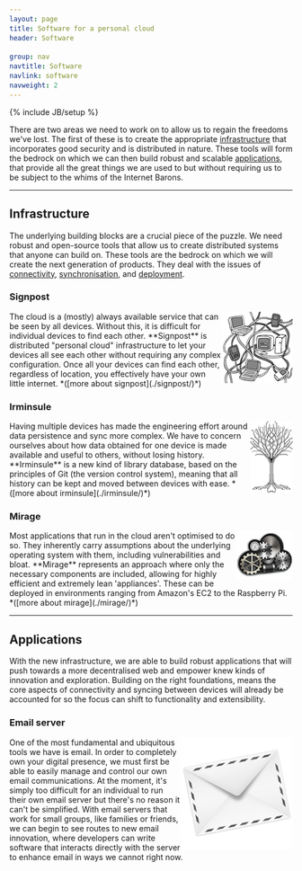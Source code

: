 ```yaml
---
layout: page
title: Software for a personal cloud
header: Software

group: nav
navtitle: Software
navlink: software
navweight: 2
---
```

{% include JB/setup %}

There are two areas we need to work on to allow us to regain the freedoms 
we've lost.  The first of these is to create the appropriate 
[infrastructure](#infrastructure) that incorporates good security and is 
distributed in nature.  These tools will form the bedrock on which we can 
then build robust and scalable [applications](#applications), that provide 
all the great things we are used to but without requiring us to be subject 
to the whims of the Internet Barons.

<!-- siren servers and our faustian bargain -->
----

## Infrastructure

The underlying building blocks are a crucial piece of the puzzle.  We need 
robust and open-source tools that allow us to create distributed systems 
that anyone can build on.  These tools are the bedrock on which we will 
create the next generation of products.  They deal with the issues of 
[connectivity](#signpost), [synchronisation](#irminsule), and 
[deployment](#mirage).

### Signpost

<img style="float:right;" src="/images/networked-devices-thumb.png">
The cloud is a (mostly) always available service that can be seen by
all devices. Without this, it is difficult for individual devices to
find each other.  **Signpost** is distributed "personal cloud" 
infrastructure to let your devices all see each other without requiring 
any complex configuration.  Once all your devices can find each other, 
regardless of location, you effectively have your own little internet.  
*([more about signpost](./signpost/)*)

### Irminsule

<img style="float:right;"  src="/images/tree_of_digital_life-thumb.png">
Having multiple devices has made the engineering effort around data 
persistence and sync more complex.  We have to concern ourselves about how 
data obtained for one device is made available and useful to others, without 
losing history.  **Irminsule** is a new kind of library database, based on 
the principles of Git (the version control system), meaning that all history 
can be kept and moved between devices with ease.  
*([more about irminsule](./irminsule/)*)

### Mirage

<img style="float:right;" src="/images/gear-cloud-thumb.png">
Most applications that run in the cloud aren't optimised to do so.  They 
inherently carry assumptions about the underlying operating system with 
them, including vulnerabilities and bloat.  **Mirage** represents an 
approach where only the necessary components are included, allowing for 
highly efficient and extremely lean 'appliances'.  These can be deployed in 
environments ranging from Amazon's EC2 to the Raspberry Pi.  
*([more about mirage](./mirage/)*)

----

## Applications

With the new infrastructure, we are able to build robust applications that 
will push towards a more decentralised web and empower knew kinds of 
innovation and exploration.  Building on the right foundations, means the 
core aspects of connectivity and syncing between devices will already be 
accounted for so the focus can shift to functionality and extensibility.

### Email server

<img style="float:right;" src="/images/mail-thumb.png">
One of the most fundamental and ubiquitous tools we have is email.  In order 
to completely own your digital presence, we must first be able to easily 
manage and control our own email communications. 
At the moment, it's simply too difficult for an individual to 
run their own email server but there's no reason it can't be simplified. 
With email servers that work for small groups, like families or friends, we 
can begin to see routes to new email innovation, where developers can write 
software that interacts directly with the server to enhance email in ways we 
cannot right now.
